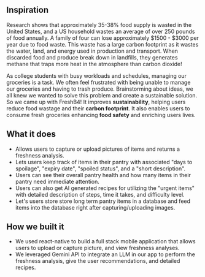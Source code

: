 ## Inspiration
Research shows that approximately 35-38% food supply is wasted in the United States, and a US household wastes an average of over 250 pounds of food annually. A family of four can lose approximately $1500 - $3000 per year due to food waste. This waste has a large carbon footprint as it wastes the water, land, and energy used in production and transport. When discarded food and produce break down in landfills, they generates methane that traps more heat in the atmosphere than carbon dioxide! 

As college students with busy workloads and schedules, managing our groceries is a task. We often feel frustrated with being unable to manage our groceries and having to trash produce. Brainstorming about ideas, we all knew we wanted to solve this problem and create a sustainable solution. So we came up with FreshB4! It improves **sustainability**, helping users reduce food wastage and their **carbon footprint**. It also enables users to consume fresh groceries enhancing **food safety** and enriching users lives.

## What it does
- Allows users to capture or upload pictures of items and returns a freshness analysis.
- Lets users keep track of items in their pantry with associated "days to spoilage", "expiry date", "spoiled status", and a "short description".
- Users can see their overall pantry health and how many items in their pantry need immediate attention.
- Users can also get AI generated recipes for utilizing the "urgent items" with detailed description of steps, time it takes, and difficulty level.
- Let's users store store long term pantry items in a database and feed items into the database right after capturing/uploading images.

## How we built it
- We used react-native to build a full stack mobile application that allows users to upload or capture picture, and view freshness analyses.
- We leveraged Gemini API to integrate an LLM in our app to perform the freshness analysis, give the user recommendations, and detailed recipes.
